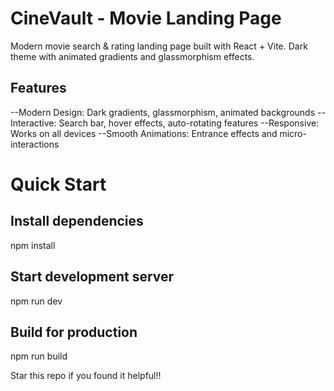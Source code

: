 # CineVault - Movie Landing Page

Modern movie search & rating landing page built with React + Vite. Dark theme with animated gradients and glassmorphism effects.

## Features

--Modern Design: Dark gradients, glassmorphism, animated backgrounds
--Interactive: Search bar, hover effects, auto-rotating features
--Responsive: Works on all devices
--Smooth Animations: Entrance effects and micro-interactions

# Quick Start

## Install dependencies
npm install

## Start development server
npm run dev

## Build for production
npm run build

Star this repo if you found it helpful!!
